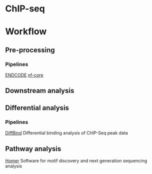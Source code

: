 # ChIP-seq
# Workflow
## Pre-processing
### Pipelines
[ENDCODE](https://github.com/ENCODE-DCC/chip-seq-pipeline2)
[nf-core](https://nf-co.re/chipseq/2.0.0)

## Downstream analysis
## Differential analysis
### Pipelines
[DiffBind](https://bioconductor.org/packages/release/bioc/vignettes/DiffBind/inst/doc/DiffBind.pdf)
Differential binding analysis of ChIP-Seq peak data

## Pathway analysis
[Homer](http://homer.ucsd.edu/homer/)
Software for motif discovery and next generation sequencing analysis
